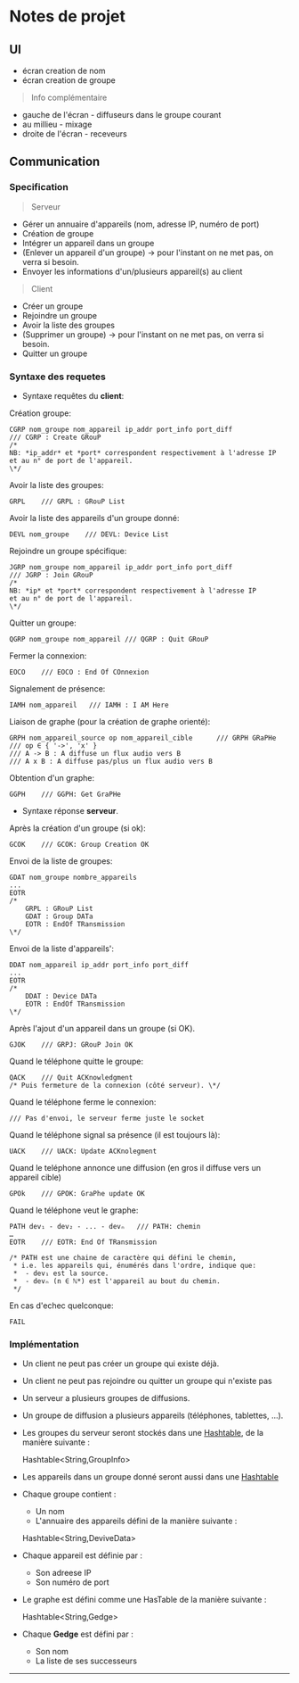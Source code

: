
# Notes de projet #

## UI ##

- écran creation de nom
- écran creation de groupe

> Info complémentaire

* gauche de l'écran - diffuseurs dans le groupe courant
* au millieu - mixage
* droite de l'écran - receveurs

## Communication ##

### Specification ###

> Serveur

- Gérer un annuaire d'appareils (nom, adresse IP, numéro de port)
- Création de groupe
- Intégrer un appareil dans un groupe
- (Enlever un appareil d'un groupe) → pour l'instant on ne met pas, on verra si besoin.
- Envoyer les informations d'un/plusieurs appareil(s) au client

> Client

- Créer un groupe
- Rejoindre un groupe
- Avoir la liste des groupes
- (Supprimer un groupe) → pour l'instant on ne met pas, on verra si besoin.
- Quitter un groupe


### Syntaxe des requetes ###


 - Syntaxe requêtes du **client**:

Création groupe:

    CGRP nom_groupe nom_appareil ip_addr port_info port_diff
    /// CGRP : Create GRouP
    /*
    NB: *ip_addr* et *port* correspondent respectivement à l'adresse IP
    et au n° de port de l'appareil.
    \*/

Avoir la liste des groupes:

    GRPL    /// GRPL : GRouP List

Avoir la liste des appareils d'un groupe donné:

    DEVL nom_groupe    /// DEVL: Device List

Rejoindre un groupe spécifique:

    JGRP nom_groupe nom_appareil ip_addr port_info port_diff
    /// JGRP : Join GRouP
    /*
    NB: *ip* et *port* correspondent respectivement à l'adresse IP
    et au n° de port de l'appareil.
    \*/

Quitter un groupe:

    QGRP nom_groupe nom_appareil /// QGRP : Quit GRouP

Fermer la connexion:

    EOCO    /// EOCO : End Of COnnexion


Signalement de présence:

    IAMH nom_appareil	/// IAMH : I AM Here

Liaison de graphe (pour la création de graphe orienté):

	GRPH nom_appareil_source op nom_appareil_cible		/// GRPH GRaPHe
	/// op ∈ { '->', 'x' }
	/// A -> B : A diffuse un flux audio vers B
	/// A x B : A diffuse pas/plus un flux audio vers B

Obtention d'un graphe:

	GGPH	/// GGPH: Get GraPHe



 - Syntaxe réponse **serveur**.

Après la création d'un groupe (si ok):

    GCOK    /// GCOK: Group Creation OK

Envoi de la liste de groupes:

    GDAT nom_groupe nombre_appareils
    ...
    EOTR
    /*
        GRPL : GRouP List
        GDAT : Group DATa
        EOTR : EndOf TRansmission
    \*/


Envoi de la liste d'appareils':

    DDAT nom_appareil ip_addr port_info port_diff
    ...
    EOTR
    /*
        DDAT : Device DATa
        EOTR : EndOf TRansmission
    \*/

Après l'ajout d'un appareil dans un groupe (si OK).

    GJOK    /// GRPJ: GRouP Join OK


Quand le téléphone quitte le groupe:

    QACK    /// Quit ACKnowledgment
    /* Puis fermeture de la connexion (côté serveur). \*/

Quand le téléphone ferme le connexion:

    /// Pas d'envoi, le serveur ferme juste le socket

Quand le téléphone signal sa présence (il est toujours là):

	UACK	/// UACK: Update ACKnolegment

Quand le teléphone annonce une diffusion (en gros il diffuse vers un appareil cible)

	GPOk	/// GPOK: GraPhe update OK

Quand le téléphone veut le graphe:

	PATH dev₁ - dev₂ - ... - devₙ	/// PATH: chemin
	…
	EOTR	/// EOTR: End Of TRansmission

	/* PATH est une chaine de caractère qui défini le chemin, 
	 * i.e. les appareils qui, énumérés dans l'ordre, indique que:
	 *	- dev₁ est la source.
	 *	- devₙ (n ∈ ℕ*) est l'appareil au bout du chemin.
	 */

En cas d'echec quelconque:

    FAIL

### Implémentation ###

 - Un client ne peut pas créer un groupe qui existe déjà.
 - Un client ne peut pas rejoindre ou quitter un groupe qui n'existe pas
 - Un serveur a plusieurs groupes de diffusions.
 - Un groupe de diffusion a plusieurs appareils (téléphones, tablettes, ...).
 - Les groupes du serveur seront stockés dans une [Hashtable][1], de la manière suivante :


    Hashtable<String,GroupInfo>

 - Les appareils dans un groupe donné seront aussi dans une [Hashtable][1]

 - Chaque groupe contient :
    * Un nom
    * L'annuaire des appareils défini de la manière suivante :


    Hashtable<String,DeviveData>

 - Chaque appareil est définie par :
    * Son adreese IP
    * Son numéro de port

 - Le graphe est défini comme une HasTable de la manière suivante :
	
	
	Hashtable<String,Gedge>

 - Chaque **Gedge** est défini par :
	* Son nom
	* La liste de ses successeurs

---
[1]: https://docs.oracle.com/javase/7/docs/api/java/util/Hashtable.html
